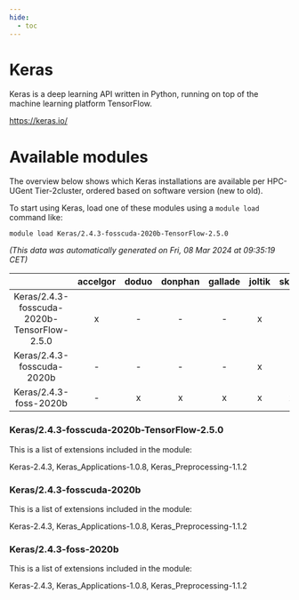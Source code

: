 ```yaml
---
hide:
  - toc
---
```


Keras
=====


Keras is a deep learning API written in Python, running on top of the machine learning platform TensorFlow.

https://keras.io/
# Available modules


The overview below shows which Keras installations are available per HPC-UGent Tier-2cluster, ordered based on software version (new to old).

To start using Keras, load one of these modules using a `module load` command like:

```shell
module load Keras/2.4.3-fosscuda-2020b-TensorFlow-2.5.0
```

*(This data was automatically generated on Fri, 08 Mar 2024 at 09:35:19 CET)*  

| |accelgor|doduo|donphan|gallade|joltik|skitty|
| :---: | :---: | :---: | :---: | :---: | :---: | :---: |
|Keras/2.4.3-fosscuda-2020b-TensorFlow-2.5.0|x|-|-|-|x|-|
|Keras/2.4.3-fosscuda-2020b|-|-|-|-|x|-|
|Keras/2.4.3-foss-2020b|-|x|x|x|x|x|


### Keras/2.4.3-fosscuda-2020b-TensorFlow-2.5.0

This is a list of extensions included in the module:

Keras-2.4.3, Keras_Applications-1.0.8, Keras_Preprocessing-1.1.2

### Keras/2.4.3-fosscuda-2020b

This is a list of extensions included in the module:

Keras-2.4.3, Keras_Applications-1.0.8, Keras_Preprocessing-1.1.2

### Keras/2.4.3-foss-2020b

This is a list of extensions included in the module:

Keras-2.4.3, Keras_Applications-1.0.8, Keras_Preprocessing-1.1.2